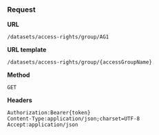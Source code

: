 ### Request

**URL**

`/datasets/access-rights/group/AG1`

**URL template**

`/datasets/access-rights/group/{accessGroupName}`

**Method**

`GET`

**Headers**

`Authorization:Bearer{token}`  
`Content-Type:application/json;charset=UTF-8`  
`Accept:application/json`  
